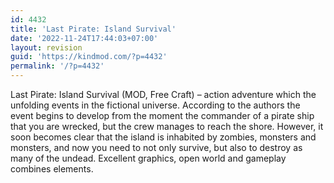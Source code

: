 ```yaml
---
id: 4432
title: 'Last Pirate: Island Survival'
date: '2022-11-24T17:44:03+07:00'
layout: revision
guid: 'https://kindmod.com/?p=4432'
permalink: '/?p=4432'
---
```


Last Pirate: Island Survival (MOD, Free Craft) – action adventure which the unfolding events in the fictional universe. According to the authors the event begins to develop from the moment the commander of a pirate ship that you are wrecked, but the crew manages to reach the shore. However, it soon becomes clear that the island is inhabited by zombies, monsters and monsters, and now you need to not only survive, but also to destroy as many of the undead. Excellent graphics, open world and gameplay combines elements.